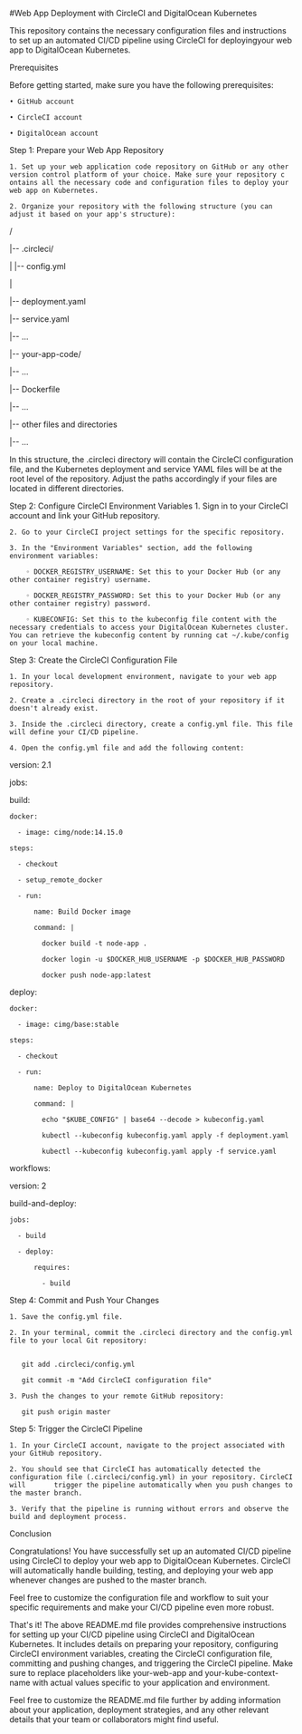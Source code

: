 #Web App Deployment with CircleCI and DigitalOcean Kubernetes

This repository contains the necessary configuration files and instructions to set up an automated CI/CD pipeline using CircleCI for deployingyour web app to DigitalOcean Kubernetes.

Prerequisites

Before getting started, make sure you have the following prerequisites:

    • GitHub account

    • CircleCI account

    • DigitalOcean account

Step 1: Prepare your Web App Repository

    1. Set up your web application code repository on GitHub or any other version control platform of your choice. Make sure your repository c       ontains all the necessary code and configuration files to deploy your web app on Kubernetes.

    2. Organize your repository with the following structure (you can adjust it based on your app's structure):

/

|-- .circleci/

|   |-- config.yml

|

|-- deployment.yaml

|-- service.yaml

|-- ...

|-- your-app-code/

|-- ...

|-- Dockerfile

|-- ...

|-- other files and directories

|-- ...

In this structure, the .circleci directory will contain the CircleCI configuration file, and the Kubernetes deployment and service YAML files will be at the root level of the repository. Adjust the paths accordingly if your files are located in different directories.

Step 2: Configure CircleCI Environment Variables
    1. Sign in to your CircleCI account and link your GitHub repository.

    2. Go to your CircleCI project settings for the specific repository.

    3. In the "Environment Variables" section, add the following environment variables:

        ◦ DOCKER_REGISTRY_USERNAME: Set this to your Docker Hub (or any other container registry) username.

        ◦ DOCKER_REGISTRY_PASSWORD: Set this to your Docker Hub (or any other container registry) password.

        ◦ KUBECONFIG: Set this to the kubeconfig file content with the necessary credentials to access your DigitalOcean Kubernetes cluster.                        You can retrieve the kubeconfig content by running cat ~/.kube/config on your local machine.

Step 3: Create the CircleCI Configuration File

    1. In your local development environment, navigate to your web app repository.

    2. Create a .circleci directory in the root of your repository if it doesn't already exist.

    3. Inside the .circleci directory, create a config.yml file. This file will define your CI/CD pipeline.

    4. Open the config.yml file and add the following content:

version: 2.1

jobs:

  build:

    docker:

      - image: cimg/node:14.15.0

    steps:

      - checkout

      - setup_remote_docker

      - run:

          name: Build Docker image

          command: |

            docker build -t node-app .

            docker login -u $DOCKER_HUB_USERNAME -p $DOCKER_HUB_PASSWORD

            docker push node-app:latest

  deploy:

    docker:

      - image: cimg/base:stable

    steps:

      - checkout

      - run:

          name: Deploy to DigitalOcean Kubernetes

          command: |

            echo "$KUBE_CONFIG" | base64 --decode > kubeconfig.yaml

            kubectl --kubeconfig kubeconfig.yaml apply -f deployment.yaml

            kubectl --kubeconfig kubeconfig.yaml apply -f service.yaml

workflows:

  version: 2

  build-and-deploy:

    jobs:

      - build

      - deploy:

          requires:

            - build

Step 4: Commit and Push Your Changes

    1. Save the config.yml file.

    2. In your terminal, commit the .circleci directory and the config.yml file to your local Git repository:
       

       git add .circleci/config.yml

       git commit -m "Add CircleCI configuration file"

    3. Push the changes to your remote GitHub repository:
       
       git push origin master

Step 5: Trigger the CircleCI Pipeline

    1. In your CircleCI account, navigate to the project associated with your GitHub repository.

    2. You should see that CircleCI has automatically detected the configuration file (.circleci/config.yml) in your repository. CircleCI will       trigger the pipeline automatically when you push changes to the master branch.

    3. Verify that the pipeline is running without errors and observe the build and deployment process.

Conclusion

Congratulations! You have successfully set up an automated CI/CD pipeline using CircleCI to deploy your web app to DigitalOcean Kubernetes. CircleCI will automatically handle building, testing, and deploying your web app whenever changes are pushed to the master branch.

Feel free to customize the configuration file and workflow to suit your specific requirements and make your CI/CD pipeline even more robust.

That's it! The above README.md file provides comprehensive instructions for setting up your CI/CD pipeline using CircleCI and DigitalOcean Kubernetes. It includes details on preparing your repository, configuring CircleCI environment variables, creating the CircleCI configuration file, committing and pushing changes, and triggering the CircleCI pipeline. Make sure to replace placeholders like your-web-app and your-kube-context-name with actual values specific to your application and environment.

Feel free to customize the README.md file further by adding information about your application, deployment strategies, and any other relevant details that your team or collaborators might find useful.

